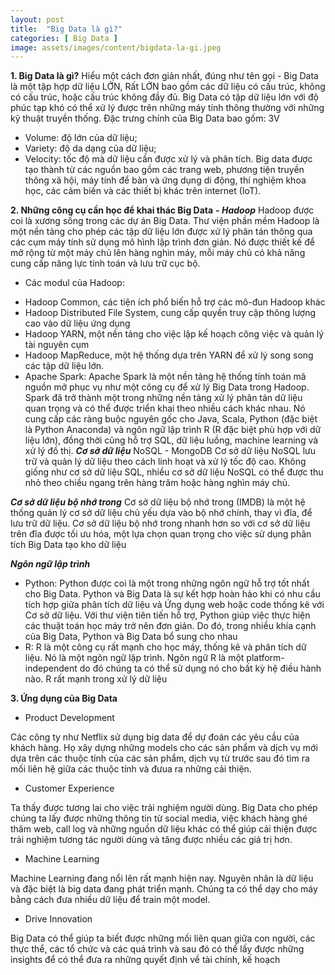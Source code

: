 ```yaml
---
layout: post
title:  "Big Data là gì?"
categories: [ Big Data ]
image: assets/images/content/bigdata-la-gi.jpeg
---
```

**1. Big Data là gì?**
Hiểu một cách đơn giản nhất, đúng như tên gọi - Big Data là một tập hợp dữ liệu LỚN, Rất LỚN bao gồm các dữ liệu có cấu trúc, không có cấu trúc, hoặc cấu trúc không đầy đủ. Big Data có tập dữ liệu lớn với độ phúc tạp khó có thể xử lý được trên những máy tính thông thường với những kỹ thuật truyền thống.
Đặc trưng chính của Big Data bao gốm: 3V
- Volume: độ lớn của dữ liệu;
- Variety: độ da dạng của dữ liệu;
- Velocity: tốc độ mà dữ liệu cần được xử lý và phân tích.
Big data được tạo thành từ các nguồn bao gồm các trang web, phương tiện truyền thông xã hội, máy tính để bàn và ứng dụng di động, thí nghiệm khoa học, các cảm biến và các thiết bị khác trên internet (IoT).

**2. Những công cụ cần học để khai thác Big Data**
***- Hadoop***
Hadoop được coi là xương sống trong các dự án Big Data. Thư viện phần mềm Hadoop là một nền tảng cho phép các tập dữ liệu lớn được xử lý phân tán thông qua các cụm máy tính sử dụng mô hình lập trình đơn giản. Nó được thiết kế để mở rộng từ một máy chủ lên hàng nghìn máy, mỗi máy chủ có khả năng cung cấp năng lực tính toán và lưu trữ cục bộ.
- Các modul của Hadoop:
+ Hadoop Common, các tiện ích phổ biến hỗ trợ các mô-đun Hadoop khác
+ Hadoop Distributed File System, cung cấp quyền truy cập thông lượng cao vào dữ liệu ứng dụng
+ Hadoop YARN, một nền tảng cho việc lập kế hoạch công việc và quản lý tài nguyên cụm
+ Hadoop MapReduce, một hệ thống dựa trên YARN để xử lý song song các tập dữ liệu lớn.
+ Apache Spark: Apache Spark là một nền tảng hệ thống tính toán mã nguồn mở phục vụ như một công cụ để xử lý Big Data trong Hadoop. Spark đã trở thành một trong những nền tảng xử lý phân tán dữ liệu quan trọng và có thể được triển khai theo nhiều cách khác nhau. Nó cung cấp các ràng buộc nguyên gốc cho Java, Scala, Python (đặc biệt là Python Anaconda) và ngôn ngữ lập trình R (R đặc biệt phù hợp với dữ liệu lớn), đồng thời cũng hỗ trợ SQL, dữ liệu luồng, machine learning và xử lý đồ thị.
***Cơ sở dữ liệu***
NoSQL - MongoDB
Cơ sở dữ liệu NoSQL lưu trữ và quản lý dữ liệu theo cách linh hoạt và xử lý tốc độ cao. Không giống như cơ sở dữ liệu SQL, nhiều cơ sở dữ liệu NoSQL có thể được thu nhỏ theo chiều ngang trên hàng trăm hoặc hàng nghìn máy chủ.

***Cơ sở dữ liệu bộ nhớ trong***
Cơ sở dữ liệu bộ nhớ trong (IMDB) là một hệ thống quản lý cơ sở dữ liệu chủ yếu dựa vào bộ nhớ chính, thay vì đĩa, để lưu trữ dữ liệu. Cơ sở dữ liệu bộ nhớ trong nhanh hơn so với cơ sở dữ liệu trên đĩa được tối ưu hóa, một lựa chọn quan trọng cho việc sử dụng phân tích Big Data tạo kho dữ liệu

***Ngôn ngữ lập trình***
+ Python: Python được coi là một trong những ngôn ngữ hỗ trợ tốt nhất cho Big Data.
Python và Big Data là sự kết hợp hoàn hảo khi có nhu cầu tích hợp giữa phân tích dữ liệu và Ứng dụng web hoặc code thống kê với Cơ sở dữ liệu.
Với thư viện tiên tiến hỗ trợ, Python giúp việc thực hiện các thuật toán học máy trở nên đơn giản. Do đó, trong nhiều khía cạnh của Big Data, Python và Big Data bổ sung cho nhau
+ R: R là một công cụ rất mạnh cho học máy, thống kê và phân tích dữ liệu. Nó là một ngôn ngữ lập trình. Ngôn ngữ R là một platform-independent do đó chúng ta có thể sử dụng nó cho bất kỳ hệ điều hành nào. R rất mạnh trong xử lý dữ liệu

**3. Ứng dụng của Big Data**
+ Product Development

Các công ty như Netflix sử dụng big data để dự đoán các yêu cầu của khách hàng. Họ xây dựng những models cho các sản phẩm và dịch vụ mới dựa trên các thuộc tính của các sản phẩm, dịch vụ từ trước sau đó tìm ra mối liên hệ giữa các thuộc tính và đưua ra những cải thiện.

+ Customer Experience

Ta thấy được tương lai cho việc trải nghiệm người dùng. Big Data cho phép chúng ta lấy được những thông tin từ social media, việc khách hàng ghé thăm web, call log và những nguồn dữ liệu khác có thể giúp cải thiện được trải nghiệm tương tác người dùng và tăng được nhiều các giá trị hơn.

+ Machine Learning

Machine Learning đang nổi lên rất mạnh hiện nay. Nguyên nhân là dữ liệu và đặc biệt là big data đang phát triển mạnh. Chúng ta có thể dạy cho máy bằng cách đưa nhiều dữ liệu để train một model.

+ Drive Innovation

Big Data có thể giúp ta biết được những mối liên quan giữa con người, các thực thể, các tổ chức và các quá trình và sau đó có thể lấy được những insights để có thể đưa ra những quyết định về tài chính, kế hoạch

